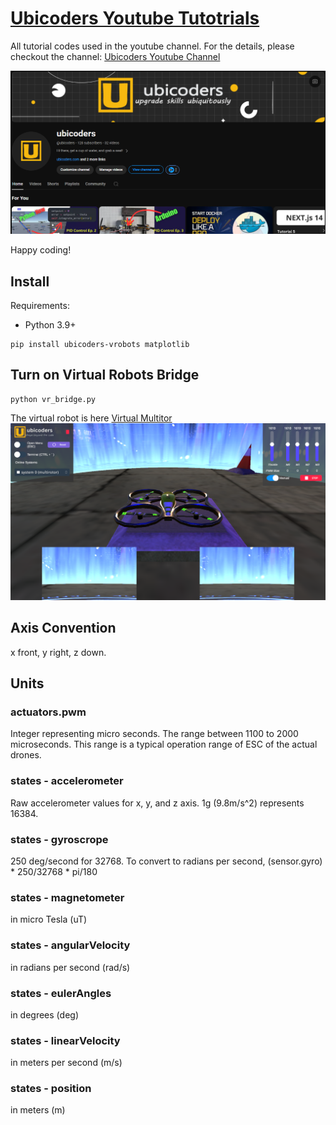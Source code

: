 #  [Ubicoders Youtube Tutotrials](https://github.com/ubicoders/yt_tutorials/)

All tutorial codes used in the youtube channel. For the details, please checkout the channel:
[Ubicoders Youtube Channel](https://www.youtube.com/channel/UC2RxqAYQt-LBs3paWv78rLA)

![](https://raw.githubusercontent.com/ubicoders/yt_tutorials/main/images/ubicoders_channel.png)

Happy coding!

## Install

Requirements:
- Python 3.9+

```
pip install ubicoders-vrobots matplotlib
```

## Turn on Virtual Robots Bridge
```
python vr_bridge.py
```


The virtual robot is here [Virtual Multitor](https://www.ubicoders.com/virtualrobots/) 
![Virtual Robots](https://raw.githubusercontent.com/ubicoders/yt_tutorials/main/images/vrobot_mr.png "vr")

## Axis Convention
x front, y right, z down.

## Units

### actuators.pwm 
Integer representing micro seconds. The range between 1100 to 2000 microseconds. This range is a typical operation range of ESC of the actual drones.

### states - accelerometer
Raw accelerometer values for x, y, and z axis. 1g (9.8m/s^2) represents 16384.

### states - gyroscrope
250 deg/second for 32768. To convert to radians per second, (sensor.gyro) * 250/32768 * pi/180

### states - magnetometer
in micro Tesla (uT)

### states - angularVelocity
in radians per second (rad/s)

### states - eulerAngles
in degrees (deg)

### states - linearVelocity
in meters per second (m/s)

### states - position
in meters (m)